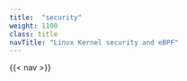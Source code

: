 ```yaml
---
title:  "security"
weight: 1100
class: title
navTitle: "Linux Kernel security and eBPF"
---
```

{{< nav >}}

